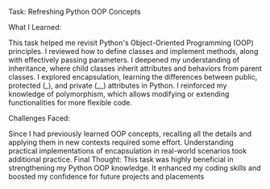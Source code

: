 Task: Refreshing Python OOP Concepts


What I Learned:

This task helped me revisit Python's Object-Oriented Programming (OOP) principles.
I reviewed how to define classes and implement methods, along with effectively passing parameters.
I deepened my understanding of inheritance, where child classes inherit attributes and behaviors from parent classes.
I explored encapsulation, learning the differences between public, protected (_), and private (__) attributes in Python.
I reinforced my knowledge of polymorphism, which allows modifying or extending functionalities for more flexible code.

Challenges Faced:

Since I had previously learned OOP concepts, recalling all the details and applying them in new contexts required some effort.
Understanding practical implementations of encapsulation in real-world scenarios took additional practice.
Final Thought:
This task was highly beneficial in strengthening my Python OOP knowledge. It enhanced my coding skills and boosted my confidence for future projects and placements
